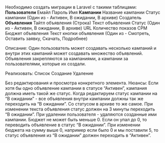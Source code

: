 Необходимо создать миграции в Laravel с такими таблицами:
<b>Пользователи</b>
Емайл
Пароль
Имя
<b>Кампании</b>
Название кампании
Статус кампании (Один из - Активен, В ожидании, В архиве)
Создатель
<b>Объявления</b>
Тайтл объявления (Строка)
Текст объявления
Статус (Один из - Активен, В ожидании, В архиве)
URL
Количество показов
CPM
Бюджет объявления
Текст кнопки объявления (Один из - Смотреть, Оставить заявку, Скачать, Подробнее)

Описание: 
Один пользователь может создавать несколько кампаний и внутри этих кампаний может создавать множество объявлений. 
Объявления закрепляются за кампаниями, а кампании за пользователями, которые их создали. 

Реализовать:
Список
Создание
Удаление

 Без редактирования и просмотра конкретного элемента.
Нюансы:
Если хотя бы одно объявление кампании в статусе “Активен”, кампания должна иметь такой же статус.
Когда редактируем статус кампании на “В ожидании” - все объявления внутри кампании должны так же переходить на “В ожидании”. Со статусом в архиве то же самое. 
При изменении текста объявления статус должен на 3 минуты переходить “В ожидании”.
При удалении пользователя - удаляются созданные ими кампании.
Бюджет не может быть меньше 0. Если он упал до 0, то переводить объявление в статус “В ожидании”.
При изменении бюджета на сумму выше 0, например если было 0 и мы поставили 5, то статус объявления из “В ожидании” должен переходить в “Активен”.

